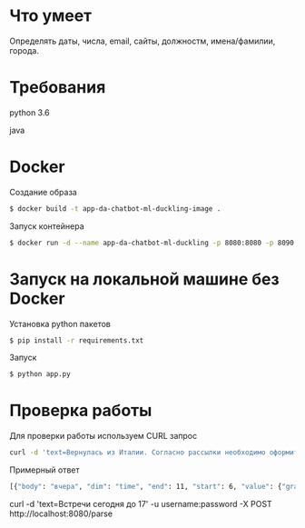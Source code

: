 # Что умеет
Определять даты, числа, email, сайты, должностм, имена/фамилии, города.

# Требования
python 3.6

java

# Docker
Создание образа
```sh
$ docker build -t app-da-chatbot-ml-duckling-image .
```
Запуск контейнера
```sh
$ docker run -d --name app-da-chatbot-ml-duckling -p 8080:8080 -p 8090:8090 app-da-chatbot-ml-duckling-image
```

# Запуск на локальной машине без Docker
Установка python пакетов
```sh
$ pip install -r requirements.txt
```
Запуск
```sh
$ python app.py
```

# Проверка работы
Для проверки работы используем CURL запрос
```sh
curl -d 'text=Вернулась из Италии. Согласно рассылки необходимо оформить отсутствие. Как оформить отсутствие в САП, чтобы эти дни оплачивалис' -u username:hdWN4HtUeL -X POST http://app-da-chatbot-ml-duckling:8080/parse
```
Примерный ответ
```sh
[{"body": "вчера", "dim": "time", "end": 11, "start": 6, "value": {"grain": "day", "type": "value", "value": "2020-04-13T00:00:00.000+04:00", "values": []}}, {"names": [], "places": []}]
```

curl -d 'text=Встречи сегодня до 17' -u username:password -X POST http://localhost:8080/parse